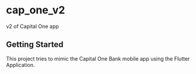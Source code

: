 # cap_one_v2

v2 of Capital One app

## Getting Started

This project tries to mimic the Capital One Bank mobile app using the Flutter Application.
